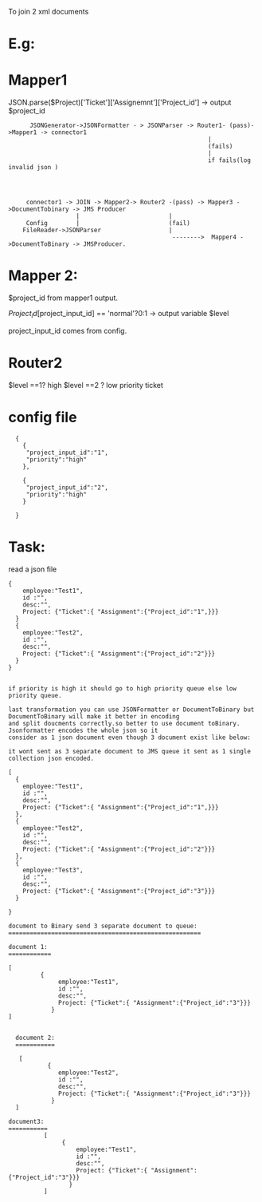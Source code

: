 To join 2 xml documents


E.g:
===

Mapper1
========

JSON.parse($Project)['Ticket']['Assignemnt']['Project_id'] -> output $project_id

          JSONGenerator->JSONFormatter - > JSONParser -> Router1- (pass)->Mapper1 -> connector1
                                                            |
                                                            (fails)
                                                            |
                                                            if fails(log invalid json )




         connector1 -> JOIN -> Mapper2-> Router2 -(pass) -> Mapper3 ->DocumentTobinary -> JMS Producer
                       |                         |
         Config        |                         (fail)
        FileReader->JSONParser                   |
                                                  -------->  Mapper4 ->DocumentToBinary -> JMSProducer.
                                                  



Mapper 2:
=========
$project_id  from mapper1 output.

$Project_id[$project_input_id] == 'normal'?0:1 -> output variable $level

project_input_id comes from config.


Router2
=======

   $level ==1? high 
   $level ==2 ? low priority ticket

config file
===========


      {
        {
         "project_input_id":"1",
         "priority":"high"
        },

        {
         "project_input_id":"2",
         "priority":"high"
        }

      }

Task:
======


read a json file 

    {
        employee:"Test1",
        id :"",
        desc:"",
        Project: {"Ticket":{ "Assignment":{"Project_id":"1",}}}
      }
      {
        employee:"Test2",
        id :"",
        desc:"",
        Project: {"Ticket":{ "Assignment":{"Project_id":"2"}}}
      }
    }
    
    
    if priority is high it should go to high priority queue else low priority queue.
    
    last transformation you can use JSONFormatter or DocumentToBinary but DocumentToBinary will make it better in encoding
    and split doucments correctly.so better to use document toBinary. Jsonformatter encodes the whole json so it 
    consider as 1 json document even though 3 document exist like below:
    
    it wont sent as 3 separate document to JMS queue it sent as 1 single collection json encoded.
    
    [
      {
        employee:"Test1",
        id :"",
        desc:"",
        Project: {"Ticket":{ "Assignment":{"Project_id":"1",}}}
      },
      {
        employee:"Test2",
        id :"",
        desc:"",
        Project: {"Ticket":{ "Assignment":{"Project_id":"2"}}}
      },
      {
        employee:"Test3",
        id :"",
        desc:"",
        Project: {"Ticket":{ "Assignment":{"Project_id":"3"}}}
      }
      
    }
    
    document to Binary send 3 separate document to queue:
    ======================================================
    
    document 1:
    ============
    
    [
             {
                  employee:"Test1",
                  id :"",
                  desc:"",
                  Project: {"Ticket":{ "Assignment":{"Project_id":"3"}}}
                }
    ]

      
      document 2:
      ===========
      
       [
               {
                  employee:"Test2",
                  id :"",
                  desc:"",
                  Project: {"Ticket":{ "Assignment":{"Project_id":"3"}}}
                }
      ]
      
    document3:
    ===========
              [
                   {
                       employee:"Test1",
                       id :"",
                       desc:"",
                       Project: {"Ticket":{ "Assignment":{"Project_id":"3"}}}
                     }
              ]      
    
    

